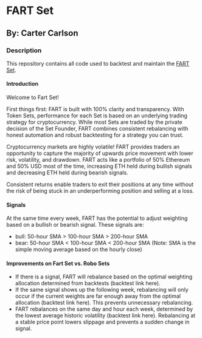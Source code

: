 # FART Set
## By: Carter Carlson
### Description
This repository contains all code used to backtest and maintain the [FART Set](https://set-beta.tokensets.com/set/fart).


#### Introduction
Welcome to Fart Set!  

First things first: FART is built with 100% clarity and transparency.   With Token Sets,
performance for each Set is based on an underlying trading strategy for cryptocurrency.
While most Sets are traded by the private decision of the Set Founder, FART combines
consistent rebalancing with honest automation and robust backtesting for a strategy
you can trust.

Cryptocurrency markets are highly volatile! FART provides traders an opportunity
to capture the majority of upwards price movement with lower risk, volatility, and
drawdown.  FART acts like a portfolio of 50% Ethereum and 50% USD most of the time,
increasing ETH held during bullish signals and decreasing ETH held during bearish signals.

Consistent returns enable traders to exit their positions at any time without the
risk of being stuck in an underperforming position and selling at a loss.


#### Signals
At the same time every week, FART has the potential to adjust weighting based on
a bullish or bearish signal.  These signals are:

- bull: 50-hour SMA > 100-hour SMA > 200-hour SMA
- bear: 50-hour SMA < 100-hour SMA < 200-hour SMA
(Note: SMA is the simple moving average based on the hourly close)


#### Improvements on Fart Set vs. Robo Sets
- If there is a signal, FART will rebalance based on the optimal weighting allocation
determined from backtests (backtest link here).
- If the same signal shows up the following week, rebalancing will only occur if
the current weights are far enough away from the optimal allocation (backtest link
  here).  This prevents unnecessary rebalancing.
- FART rebalances on the same day and hour each week, determined by the lowest average
historic volatility (backtest link here).  Rebalancing at a stable price point
lowers slippage and prevents a sudden change in signal.
